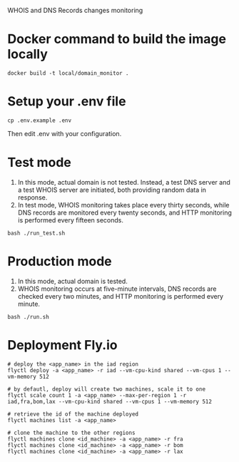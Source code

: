 WHOIS and DNS Records changes monitoring

# Docker command to build the image locally
```
docker build -t local/domain_monitor .
```

# Setup your .env file
```
cp .env.example .env
```

Then edit .env with your configuration.

# Test mode
1. In this mode, actual domain is not tested. Instead, a test DNS server and a test WHOIS server are initiated, both providing random data in response.
1. In test mode, WHOIS monitoring takes place every thirty seconds, while DNS records are monitored every twenty seconds, and HTTP monitoring is performed every fifteen seconds.
```
bash ./run_test.sh
```

# Production mode
1. In this mode, actual domain is tested.
1. WHOIS monitoring occurs at five-minute intervals, DNS records are checked every two minutes, and HTTP monitoring is performed every minute.

```
bash ./run.sh
```

# Deployment Fly.io
```
# deploy the <app_name> in the iad region
flyctl deploy -a <app_name> -r iad --vm-cpu-kind shared --vm-cpus 1 --vm-memory 512

# by defautl, deploy will create two machines, scale it to one
flyctl scale count 1 -a <app_name> --max-per-region 1 -r iad,fra,bom,lax --vm-cpu-kind shared --vm-cpus 1 --vm-memory 512

# retrieve the id of the machine deployed
flyctl machines list -a <app_name>

# clone the machine to the other regions
flyctl machines clone <id_machine> -a <app_name> -r fra
flyctl machines clone <id_machine> -a <app_name> -r bom
flyctl machines clone <id_machine> -a <app_name> -r lax
```



